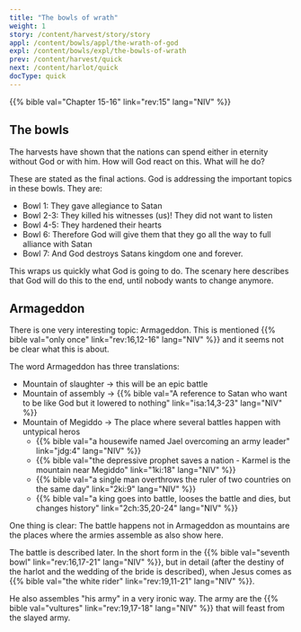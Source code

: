 ```yaml
---
title: "The bowls of wrath"
weight: 1
story: /content/harvest/story/story
appl: /content/bowls/appl/the-wrath-of-god
expl: /content/bowls/expl/the-bowls-of-wrath
prev: /content/harvest/quick
next: /content/harlot/quick
docType: quick
---
```


{{% bible val="Chapter 15-16" link="rev:15" lang="NIV" %}}

## The bowls

The harvests have shown that the nations can spend either in eternity without God or with him. How will God react on this. What will he do?

These are stated as the final actions. God is addressing the important topics in these bowls. They are:
- Bowl 1: They gave allegiance to Satan
- Bowl 2-3: They killed his witnesses (us)! They did not want to listen
- Bowl 4-5: They hardened their hearts
- Bowl 6: Therefore God will give them that they go all the way to full alliance with Satan
- Bowl 7: And God destroys Satans kingdom one and forever.

This wraps us quickly what God is going to do. The scenary here describes that God will do this to the end, until nobody wants to change anymore.

## Armageddon

There is one very interesting topic: Armageddon. This is mentioned {{% bible val="only once" link="rev:16,12-16" lang="NIV" %}} and it seems not be clear what this is about.

The word Armageddon has three translations:
- Mountain of slaughter -> this will be an epic battle
- Mountain of assembly -> {{% bible val="A reference to Satan who want to be like God but it lowered to nothing" link="isa:14,3-23" lang="NIV" %}}
- Mountain of Megiddo -> The place where several battles happen with untypical heros
    - {{% bible val="a housewife named Jael overcoming an army leader" link="jdg:4" lang="NIV" %}}
    - {{% bible val="the depressive prophet saves a nation - Karmel is the mountain near Megiddo" link="1ki:18" lang="NIV" %}}
    - {{% bible val="a single man overthrows the ruler of two countries on the same day" link="2ki:9" lang="NIV" %}}
    - {{% bible val="a king goes into battle, looses the battle and dies, but changes history" link="2ch:35,20-24" lang="NIV" %}}
    
One thing is clear: The battle happens not in Armageddon as mountains are the places where the armies assemble as also show here.

The battle is described later. In the short form in the {{% bible val="seventh bowl" link="rev:16,17-21" lang="NIV" %}}, but in detail (after the destiny of the harlot and the wedding of the bride is described), when Jesus comes as {{% bible val="the white rider" link="rev:19,11-21" lang="NIV" %}}. 

He also assembles "his army" in a very ironic way. The army are the {{% bible val="vultures" link="rev:19,17-18" lang="NIV" %}} that will feast from the slayed army. 